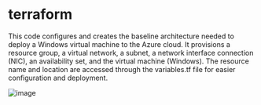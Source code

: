 # terraform

This code configures and creates the baseline architecture needed to deploy a Windows virtual machine to the Azure cloud. It provisions a resource group, a virtual network, a subnet, a network interface connection (NIC), an availability set, and the virtual machine (Windows). The resource name and location are accessed through the variables.tf file for easier configuration and deployment. 

![image](https://user-images.githubusercontent.com/99031249/153441366-57f67915-77c0-4f1e-bf5e-fab6a69aa457.png)

